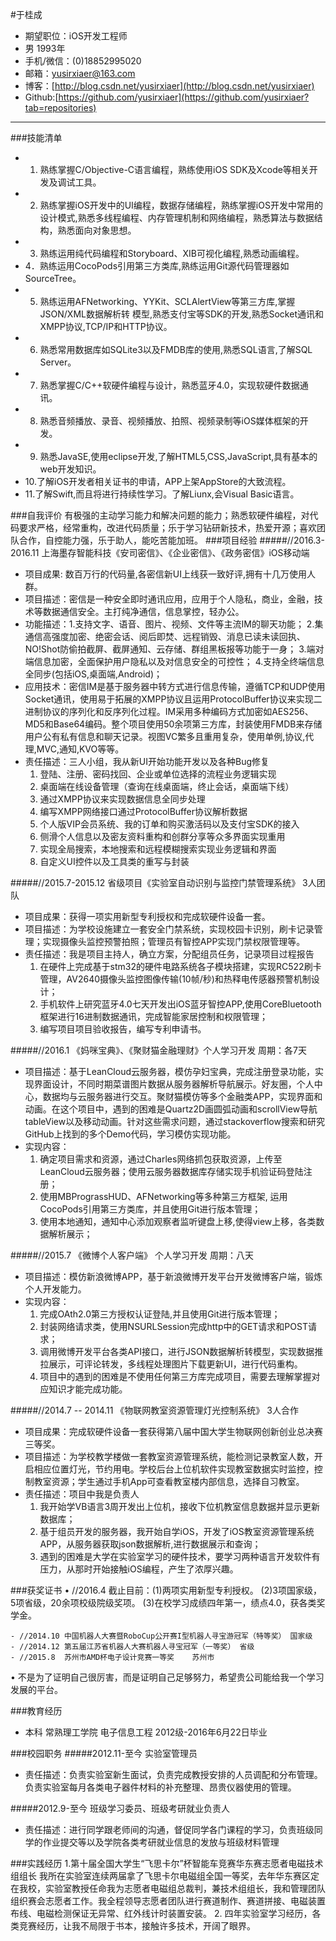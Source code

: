 #于桂成
- 期望职位：iOS开发工程师
- 男 1993年
- 手机/微信：(0)18852995020		            
- 邮箱：yusirxiaer@163.com
- 博客：[http://blog.csdn.net/yusirxiaer](http://blog.csdn.net/yusirxiaer)
- Github:[https://github.com/yusirxiaer](https://github.com/yusirxiaer?tab=repositories)

---

###技能清单
- 1. 熟练掌握C/Objective-C语言编程，熟练使用iOS SDK及Xcode等相关开发及调试工具。
- 2. 熟练掌握iOS开发中的UI编程，数据存储编程，熟练掌握iOS开发中常用的设计模式,熟悉多线程编程、内存管理机制和网络编程，熟悉算法与数据结构，熟悉面向对象思想。
- 3. 熟练运用纯代码编程和Storyboard、XIB可视化编程,熟悉动画编程。
- 4．熟练运用CocoPods引用第三方类库,熟练运用Git源代码管理器如SourceTree。
- 5. 熟练运用AFNetworking、YYKit、SCLAlertView等第三方库,掌握JSON/XML数据解析转 模型,熟悉支付宝等SDK的开发,熟悉Socket通讯和XMPP协议,TCP/IP和HTTP协议。
- 6. 熟悉常用数据库如SQLite3以及FMDB库的使用,熟悉SQL语言,了解SQL Server。
- 7. 熟悉掌握C/C++软硬件编程与设计，熟悉蓝牙4.0，实现软硬件数据通讯。
- 8. 熟悉音频播放、录音、视频播放、拍照、视频录制等iOS媒体框架的开发。
- 9. 熟悉JavaSE,使用eclipse开发,了解HTML5,CSS,JavaScript,具有基本的web开发知识。
- 10.了解iOS开发者相关证书的申请，APP上架AppStore的大致流程。
- 11.了解Swift,而且将进行持续性学习。了解Liunx,会Visual Basic语言。

###自我评价
有极强的主动学习能力和解决问题的能力；熟悉软硬件编程，对代码要求严格，经常重构，改进代码质量；乐于学习钻研新技术，热爱开源；喜欢团队合作，自控能力强，乐于助人，能吃苦能加班。
###项目经验
#####//2016.3-2016.11 上海墨存智能科技《安司密信》、《企业密信》、《政务密信》iOS移动端 
- 项目成果: 数百万行的代码量,各密信新UI上线获一致好评,拥有十几万使用人群。
- 项目描述：密信是一种安全即时通讯应用，应用于个人隐私，商业，金融，技术等数据通信安全。主打纯净通信，信息掌控，轻办公。
- 功能描述：1.支持文字、语音、图片、视频、文件等主流IM的聊天功能；
	   2.集通信高强度加密、绝密会话、阅后即焚、远程销毁、消息已读未读回执、NO!Shot防偷拍截屏、截屏通知、云存储、群组黑板报等功能于一身；
	   3.端对端信息加密，全面保护用户隐私以及对信息安全的可控性；
	   4.支持全终端信息全同步(包括iOS,桌面端,Android)； 
- 应用技术：密信IM是基于服务器中转方式进行信息传输，遵循TCP和UDP使用Socket通讯，使用易于拓展的XMPP协议且运用ProtocolBuffer协议来实现二进制协议的序列化和反序列化过程。IM采用多种编码方式加密如AES256、MD5和Base64编码。整个项目使用50余项第三方库，封装使用FMDB来存储用户公有私有信息和聊天记录。视图VC繁多且重用复杂，使用单例,协议,代理,MVC,通知,KVO等等。
- 责任描述：三人小组，我从新UI开始功能开发以及各种Bug修复 
	1.  登陆、注册、密码找回、企业或单位选择的流程业务逻辑实现
	2.  桌面端在线设备管理（查询在线桌面端，终止会话，桌面端下线）
	3.  通过XMPP协议来实现数据信息全同步处理
	4.  编写XMPP网络接口通过ProtocolBuffer协议解析数据
	5.  个人版VIP会员系统、我的订单和购买激活码以及支付宝SDK的接入
	6.  侧滑个人信息以及密友资料重构和创群分享等众多界面实现重用
	7.  实现全局搜索，本地搜索和远程模糊搜索实现业务逻辑和界面
	8.  自定义UI控件以及工具类的重写与封装

#####//2015.7-2015.12 省级项目《实验室自动识别与监控门禁管理系统》 3人团队  
- 项目成果：获得一项实用新型专利授权和完成软硬件设备一套。
- 项目描述：为学校设施建立一套安全门禁系统，实现校园卡识别，刷卡记录管理；实现摄像头监控预警拍照；管理员有智控APP实现门禁权限管理等。
- 责任描述：我是项目主持人，确立方案，分配组员任务，记录项目过程报告
  	1. 在硬件上完成基于stm32的硬件电路系统各子模块搭建，实现RC522刷卡管理，AV2640摄像头监控图像传输(10帧/秒)和热释电传感器预警机制设计；
	2. 手机软件上研究蓝牙4.0七天开发出iOS蓝牙智控APP,使用CoreBluetooth框架进行16进制数据通讯，完成智能家居控制和权限管理；
	3. 编写项目项目验收报告，编写专利申请书。

#####//2016.1 《妈咪宝典》、《聚财猫金融理财》个人学习开发 周期：各7天     
- 项目描述：基于LeanCloud云服务器，模仿孕妇宝典，完成注册登录功能，实现界面设计，不同时期菜谱图片数据从服务器解析导航展示。好友圈，个人中心，数据均与云服务器进行交互。聚财猫模仿等多个金融类APP，实现界面和动画。在这个项目中，遇到的困难是Quartz2D画圆弧动画和scrollView导航tableView以及移动动画。针对这些需求问题，通过stackoverflow搜索和研究GitHub上找到的多个Demo代码，学习模仿实现功能。
- 实现内容：
	1.  确定项目需求和资源，通过Charles网络抓包获取资源，上传至LeanCloud云服务器；使用云服务器数据库存储实现手机验证码登陆注册；
	2.  使用MBPrograssHUD、AFNetworking等多种第三方框架, 运用CocoPods引用第三方类库，并且使用Git进行版本管理；
	3.  使用本地通知，通知中心添加观察者监听键盘上移,使得view上移，各类数据解析展示；
	

#####//2015.7 《微博个人客户端》 个人学习开发 周期：八天         
- 	项目描述：模仿新浪微博APP，基于新浪微博开发平台开发微博客户端，锻炼个人开发能力。
- 	实现内容：
	1.	完成OAth2.0第三方授权认证登陆,并且使用Git进行版本管理；
	2.	封装网络请求类，使用NSURLSession完成http中的GET请求和POST请求；
	3.	调用微博开发平台各类API接口，进行JSON数据解析转模型，实现数据推拉展示，可评论转发，多线程处理图片下载更新UI，进行代码重构。
	4.	项目中的遇到的困难是不使用任何第三方库完成项目，需要去理解掌握对应知识才能完成功能。


#####//2014.7 -- 2014.11 《物联网教室资源管理灯光控制系统》 3人合作        
-	项目成果：完成软硬件设备一套获得第八届中国大学生物联网创新创业总决赛三等奖。
-	项目描述：为学校教学楼做一套教室资源管理系统，能检测记录教室人数，开启相应位置灯光，节约用电。学校后台上位机软件实现教室数据实时监控，控制教室资源；学生通过手机App可查看教室楼内部信息，选择自习教室。
-	责任描述：项目中我是负责人
	1.	我开始学VB语言3周开发出上位机，接收下位机教室信息数据并显示更新数据库；
	2.	基于组员开发的服务器，我开始自学iOS，开发了iOS教室资源管理系统APP，从服务器获取json数据解析,进行数据展示和查询；
	3.	遇到的困难是大学在实验室学习的硬件技术，要学习两种语言开发软件有压力，从那时开始接触iOS编程，产生了浓厚兴趣。

###获奖证书
•	//2016.4 截止目前：(1)两项实用新型专利授权。
			  (2)3项国家级，5项省级，20余项校级院级奖项。
			  (3)在校学习成绩四年第一，绩点4.0，获各类奖学金。
```
- //2014.10	中国机器人大赛暨RoboCup公开赛I型机器人寻宝游冠军（特等奖） 国家级 
- //2014.12	第五届江苏省机器人大赛机器人寻宝冠军（一等奖） 省级
- //2015.8	苏州市AMD杯电子设计竞赛一等奖 	苏州市 
```
•	不是为了证明自己很厉害，而是证明自己足够努力，希望贵公司能给我一个学习发展的平台。

###教育经历
- 本科        常熟理工学院   电子信息工程  2012级-2016年6月22日毕业

###校园职务
#####2012.11-至今 实验室管理员
- 责任描述：负责实验室新生面试，负责完成教授安排的人员调配和分布管理。负责实验室每月各类电子器件材料的补充整理、昂贵仪器使用的管理。

#####2012.9-至今 班级学习委员、班级考研就业负责人 
- 责任描述：进行同学跟老师间的沟通，督促同学各门课程的学习，负责班级同学的作业提交等以及学院各类考研就业信息的发放与班级材料管理

###实践经历
1.第十届全国大学生“飞思卡尔”杯智能车竞赛华东赛志愿者电磁技术组组长
我所在实验室连续两届拿了飞思卡尔电磁组全国一等奖，去年华东赛区定在我校，实验室教授任命我为志愿者电磁组总裁判，兼技术组组长，我和管理团队组织赛会志愿者工作。我全程领导志愿者团队进行赛道制作、赛道拼接、电磁装置布线、电磁检测保证无异常、红外线计时装置安装。
2. 四年实验室学习经历，各类竞赛经历，让我不局限于书本，接触许多技术，开阔了眼界。

